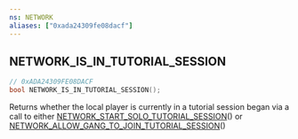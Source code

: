 ```yaml
---
ns: NETWORK
aliases: ["0xada24309fe08dacf"]
---
```

## NETWORK_IS_IN_TUTORIAL_SESSION

```c
// 0xADA24309FE08DACF
bool NETWORK_IS_IN_TUTORIAL_SESSION();
```

Returns whether the local player is currently in a tutorial session began via a call to either [NETWORK_START_SOLO_TUTORIAL_SESSION](#_0x17E0198B3882C2CB)() or [NETWORK_ALLOW_GANG_TO_JOIN_TUTORIAL_SESSION](#_0xFB680D403909DC70)()

